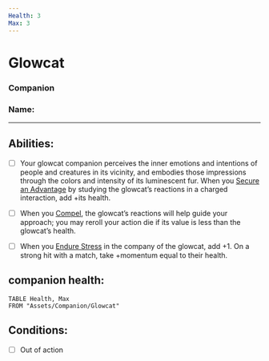 ```yaml
---
Health: 3
Max: 3
---
```

# Glowcat
### Companion
### Name:
<hr>

## Abilities:
- [ ] Your glowcat companion perceives the inner emotions and intentions of people and creatures in its vicinity, and embodies those impressions through the colors and intensity of its luminescent fur. When you [Secure an Advantage](40_Mechanics/Moves/Adventure/Secure_an_Advantage.md) by studying the glowcat’s reactions in a charged interaction, add +its health.

- [ ] When you [Compel](Compel.md), the glowcat’s reactions will help guide your approach; you may reroll your action die if its value is less than the glowcat’s health.

- [ ] When you [Endure Stress](Endure_Stress.md) in the company of the glowcat, add +1. On a strong hit with a match, take +momentum equal to their health.

## companion health:
```dataview
TABLE Health, Max
FROM "Assets/Companion/Glowcat"
```

## Conditions:
- [ ] Out of action
